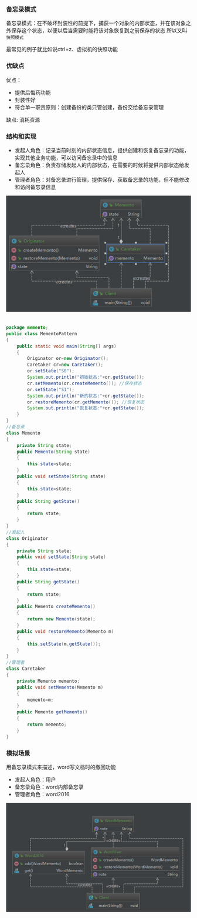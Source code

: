 ### 备忘录模式

备忘录模式：在不破坏封装性的前提下，捕获一个对象的内部状态，并在该对象之外保存这个状态，以便以后当需要时能将该对象恢复到之前保存的状态
所以又叫`快照模式`

最常见的例子就比如说ctrl+z、虚拟机的快照功能


### 优缺点

优点：

- 提供后悔药功能
- 封装性好
- 符合单一职责原则：创建备份的类只管创建，备份交给备忘录管理

缺点: 消耗资源

### 结构和实现

- 发起人角色：记录当前时刻的内部状态信息，提供创建和恢复备忘录的功能，实现其他业务功能，可以访问备忘录中的信息
- 备忘录角色：负责存储发起人的内部状态，在需要的时候将提供内部状态给发起人
- 管理者角色：对备忘录进行管理，提供保存、获取备忘录的功能，但不能修改和访问备忘录信息

![](https://raw.githubusercontent.com/larscheng/myImg/master/blogImg/DesignPatterns/20190719135435.png)

```java

package memento;
public class MementoPattern
{
    public static void main(String[] args)
    {
        Originator or=new Originator();
        Caretaker cr=new Caretaker();       
        or.setState("S0"); 
        System.out.println("初始状态:"+or.getState());           
        cr.setMemento(or.createMemento()); //保存状态      
        or.setState("S1"); 
        System.out.println("新的状态:"+or.getState());        
        or.restoreMemento(cr.getMemento()); //恢复状态
        System.out.println("恢复状态:"+or.getState());
    }
}
//备忘录
class Memento
{ 
    private String state; 
    public Memento(String state)
    { 
        this.state=state; 
    }     
    public void setState(String state)
    { 
        this.state=state; 
    }
    public String getState()
    { 
        return state; 
    }
}
//发起人
class Originator
{ 
    private String state;     
    public void setState(String state)
    { 
        this.state=state; 
    }
    public String getState()
    { 
        return state; 
    }
    public Memento createMemento()
    { 
        return new Memento(state); 
    } 
    public void restoreMemento(Memento m)
    { 
        this.setState(m.getState()); 
    } 
}
//管理者
class Caretaker
{ 
    private Memento memento;       
    public void setMemento(Memento m)
    { 
        memento=m; 
    }
    public Memento getMemento()
    { 
        return memento; 
    }
}
```


### 模拟场景

用备忘录模式来描述，word写文档时的撤回功能

- 发起人角色：用户
- 备忘录角色：word内部备忘录
- 管理者角色：word2016


![](https://raw.githubusercontent.com/larscheng/myImg/master/blogImg/DesignPatterns/20190719144626.png)